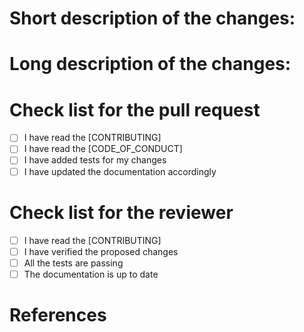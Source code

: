 # Short description of the changes:
<!-- Add a concise description here-->

# Long description of the changes:
<!-- Optional, add more details here if the short description is not suffieicnt-->

# Check list for the pull request
- [ ] I have read the [CONTRIBUTING]
- [ ] I have read the [CODE_OF_CONDUCT]
- [ ] I have added tests for my changes
- [ ] I have updated the documentation accordingly

# Check list for the reviewer
- [ ] I have read the [CONTRIBUTING]
- [ ] I have verified the proposed changes
- [ ] All the tests are passing
- [ ] The documentation is up to date

# References
<!-- Links to related issues or pull requests -->
<!-- Links to IBM EWM items if aaplicable -->
